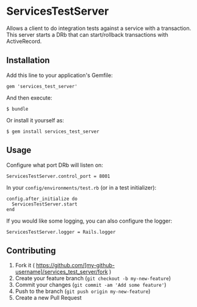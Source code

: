 # ServicesTestServer

Allows a client to do integration tests against a service with a transaction.
This server starts a DRb that can start/rollback transactions with
ActiveRecord.

## Installation

Add this line to your application's Gemfile:

    gem 'services_test_server'

And then execute:

    $ bundle

Or install it yourself as:

    $ gem install services_test_server

## Usage

Configure what port DRb will listen on:

```
ServicesTestServer.control_port = 8001
```

In your `config/environments/test.rb` (or in a test initializer):

```
config.after_initialize do
  ServicesTestServer.start
end
```

If you would like some logging, you can also configure the logger:

```
ServicesTestServer.logger = Rails.logger
```

## Contributing

1. Fork it ( https://github.com/[my-github-username]/services_test_server/fork )
2. Create your feature branch (`git checkout -b my-new-feature`)
3. Commit your changes (`git commit -am 'Add some feature'`)
4. Push to the branch (`git push origin my-new-feature`)
5. Create a new Pull Request
